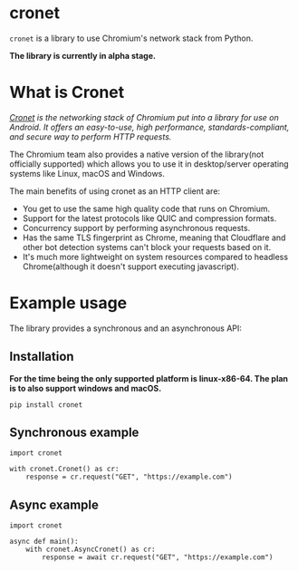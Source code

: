 # cronet


`cronet` is a library to use Chromium's network stack from Python.

**The library is currently in alpha stage.**

# What is Cronet

*[Cronet](https://chromium.googlesource.com/chromium/src/+/master/components/cronet/) is the networking stack of Chromium put into a library for use on Android.
It offers an easy-to-use, high performance, standards-compliant, and secure way to perform HTTP requests.*

The Chromium team also provides a native version of the library(not officially supported) which allows you to use
it in desktop/server operating systems like Linux, macOS and Windows.

The main benefits of using cronet as an HTTP client are:
- You get to use the same high quality code that runs on Chromium.
- Support for the latest protocols like QUIC and compression formats.
- Concurrency support by performing asynchronous requests.
- Has the same TLS fingerprint as Chrome, meaning that Cloudflare and other bot detection systems can't block your requests based on it.
- It's much more lightweight on system resources compared to headless Chrome(although it doesn't support executing javascript).

# Example usage

The library provides a synchronous and an asynchronous API:

## Installation

**For the time being the only supported platform is linux-x86-64. The plan is to also support windows and macOS.**

`pip install cronet`

## Synchronous example
```!python
import cronet

with cronet.Cronet() as cr:
    response = cr.request("GET", "https://example.com")
```

## Async example
```!python
import cronet

async def main():
    with cronet.AsyncCronet() as cr:
        response = await cr.request("GET", "https://example.com")
```


